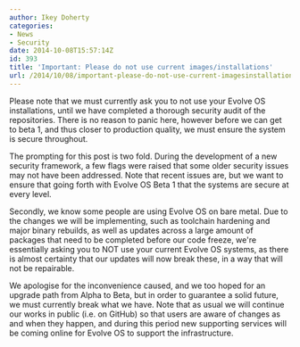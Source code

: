 ```yaml
---
author: Ikey Doherty
categories:
- News
- Security
date: 2014-10-08T15:57:14Z
id: 393
title: 'Important: Please do not use current images/installations'
url: /2014/10/08/important-please-do-not-use-current-imagesinstallations/
---
```


Please note that we must currently ask you to not use your Evolve OS installations, until we have completed a thorough security audit of the repositories. 
There is no reason to panic here, however before we can get to beta 1, and thus closer to production quality, we must ensure the system is secure throughout. 

The prompting for this post is two fold. During the development of a new security framework, a few flags were raised that some older security issues may 
not have been addressed. Note that recent issues are, but we want to ensure that going forth with Evolve OS Beta 1 that the systems are secure at every level.

Secondly, we know some people are using Evolve OS on bare metal. Due to the changes we will be implementing, such as toolchain hardening and major binary rebuilds, as well as 
updates across a large amount of packages that need to be completed before our code freeze, we're essentially asking you to NOT use your current Evolve OS systems, 
as there is almost certainty that our updates will now break these, in a way that will not be repairable.

We apologise for the inconvenience caused, and we too hoped for an upgrade path from Alpha to Beta, but in order to guarantee a solid future, we must currently 
break what we have. Note that as usual we will continue our works in public (i.e. on GitHub) so that users are aware of changes as and when they happen, and 
during this period new supporting services will be coming online for Evolve OS to support the infrastructure.
